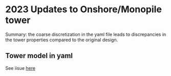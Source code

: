 # 2023 Updates to Onshore/Monopile tower

Summary: the coarse discretization in the yaml file leads to
discrepancies in the tower properties compared to the original
design.

## Tower model in yaml

See iisue [here](https://github.com/IEAWindTask37/IEA-15-240-RWT/issues/147)

